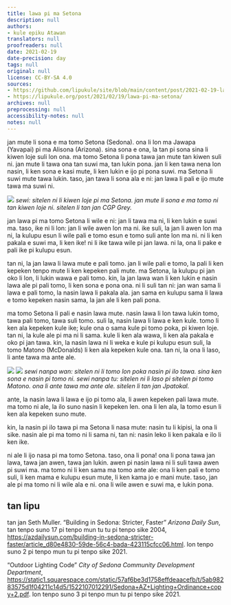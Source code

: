 ```yaml
---
title: lawa pi ma Setona
description: null
authors:
- kule epiku Atawan
translators: null
proofreaders: null
date: 2021-02-19
date-precision: day
tags: null
original: null
license: CC-BY-SA 4.0
sources:
- https://github.com/lipukule/site/blob/main/content/post/2021-02-19-lawapimasetona.md
- https://lipukule.org/post/2021/02/19/lawa-pi-ma-setona/
archives: null
preprocessing: null
accessibility-notes: null
notes: null
---
```


jan mute li sona e ma tomo Setona (Sedona). ona li lon ma Jawapa (Yavapai) pi ma Alisona (Arizona). sina sona e ona, la tan pi sona sina li kiwen loje suli lon ona. ma tomo Setona li pona tawa jan mute tan kiwen suli ni. jan mute li tawa ona tan suwi ma, tan lukin pona. jan li ken tawa nena lon nasin, li ken sona e kasi mute, li ken lukin e ijo pi pona suwi. ma Setona li suwi mute tawa lukin. taso, jan tawa li sona ala e ni: jan lawa li pali e ijo mute tawa ma suwi ni.

![](/images/lawapimasetona/1.jpg)
*sewi: sitelen ni li kiwen loje pi ma Setona. jan mute li sona e ma tomo ni tan kiwen loje ni.*
*sitelen li tan jan CGP Grey.*

jan lawa pi ma tomo Setona li wile e ni: jan li tawa ma ni, li ken lukin e suwi ma. taso, ike ni li lon: jan li wile awen lon ma ni. ike suli, la jan li awen lon ma ni, la kulupu esun li wile pali e tomo esun e tomo suli ante lon ma ni. ni li ken pakala e suwi ma, li ken ike! ni li ike tawa wile pi jan lawa. ni la, ona li pake e pali ike pi kulupu esun.

tan ni, la jan lawa li lawa mute e pali tomo. jan li wile pali e tomo, la pali li ken kepeken tenpo mute li ken kepeken pali mute. ma Setona, la kulupu pi jan oko li lon, li lukin wawa e pali tomo. kin, la jan lawa wan li ken lukin e nasin lawa ale pi pali tomo, li ken sona e pona ona. ni li suli tan ni: jan wan sama li lawa e pali tomo, la nasin lawa li pakala ala. jan sama en kulupu sama li lawa e tomo kepeken nasin sama, la jan ale li ken pali pona.

ma tomo Setona li pali e nasin lawa mute. nasin lawa li lon tawa lukin tomo, tawa pali tomo, tawa suli tomo. suli la, nasin lawa li lawa e ken kule. tomo li ken ala kepeken kule ike; kule ona o sama kule pi tomo poka, pi kiwen loje. tan ni, la kule ale pi ma ni li sama. kule li ken ala wawa, li ken ala pakala e oko pi jan tawa. kin, la nasin lawa ni li weka e kule pi kulupu esun suli, la tomo Matono (McDonalds) li ken ala kepeken kule ona. tan ni, la ona li laso, li ante tawa ma ante ale.

![](/images/lawapimasetona/2.jpg) ![](/images/lawapimasetona/3.jpg)
*sewi nanpa wan: sitelen ni li tomo lon poka nasin pi ilo tawa. sina ken sona e nasin pi tomo ni.*
*sewi nanpa tu: sitelen ni li laso pi sitelen pi tomo Matono. ona li ante tawa ma ante ale.*
*sitelen li tan jan Jpatokal.*

ante, la nasin lawa li lawa e ijo pi tomo ala, li awen kepeken pali lawa mute. ma tomo ni ale, la ilo suno nasin li kepeken len. ona li len ala, la tomo esun li ken ala kepeken suno mute.

kin, la nasin pi ilo tawa pi ma Setona li nasa mute: nasin tu li kipisi, la ona li sike. nasin ale pi ma tomo ni li sama ni, tan ni: nasin leko li ken pakala e ilo li ken ike.

ni ale li ijo nasa pi ma tomo Setona. taso, ona li pona! ona li pona tawa jan lawa, tawa jan awen, tawa jan lukin. awen pi nasin lawa ni li suli tawa awen pi suwi ma. ma tomo ni li ken sama ma tomo ante ale: ona li ken pali e tomo suli, li ken mama e kulupu esun mute, li ken kama jo e mani mute. taso, jan ale pi ma tomo ni li wile ala e ni. ona li wile awen e suwi ma, e lukin pona.

## tan lipu
tan jan Seth Muller. “Building in Sedona: Stricter, Faster” *Arizona Daily Sun*, tan tenpo suno 17 pi tenpo mun tu tu pi tenpo sike 2004, https://azdailysun.com/building-in-sedona-stricter-faster/article_d80e4830-59de-56c4-bada-423115cfcc06.html. lon tenpo suno 2 pi tenpo mun tu pi tenpo sike 2021.

“Outdoor Lighting Code” *City of Sedona Community Development Department*, https://static1.squarespace.com/static/57af6be3d1758effdeaacefb/t/5ab98283575d1f04211c14d5/1522107012291/Sedona+AZ+Lighting+Ordinance+copy+2.pdf. lon tenpo suno 3 pi tenpo mun tu pi tenpo sike 2021.